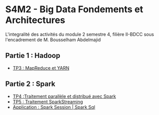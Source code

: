 # S4M2 - Big Data Fondements et Architectures
L'integralité des activités du module 2 semestre 4, filière II-BDCC sous l'encadrement de M. Bousselham Abdelmajid
## Partie 1 : Hadoop

- [TP3 : MapReduce et YARN](https://github.com/no-aya/bigData-architecturesStockages/tree/main/ventesMapReduce#tp-3--mapreduce-et-yarn)

## Partie 2 : Spark

- [TP4 :Traitement parallèle et distribué avec Spark](./TP7-SPARK01/)
- [TP5 : Traitement SparkStreaming](./TD02%20-%20SparkStreaming/)
- [Application : Spark Session | Spark Sql](./SparkSession/)